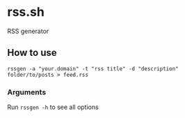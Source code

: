 # rss.sh

RSS generator


## How to use

```
rssgen -a "your.domain" -t "rss title" -d "description" folder/to/posts > feed.rss
```

### Arguments

Run `rssgen -h` to see all options

